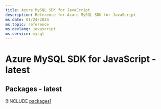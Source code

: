 ```yaml
---
title: Azure MySQL SDK for JavaScript
description: Reference for Azure MySQL SDK for JavaScript
ms.date: 01/24/2024
ms.topic: reference
ms.devlang: javascript
ms.service: mysql
---
```

# Azure MySQL SDK for JavaScript - latest
## Packages - latest
[!INCLUDE [packages](mysql-index.md)]
